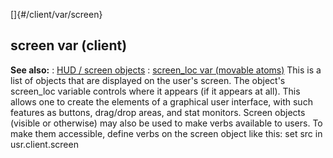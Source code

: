 []{#/client/var/screen}
  ## screen var (client)
  **See also:**
  :   [HUD / screen objects](ref/%7Bnotes%7D/HUD)
  :   [screen_loc var (movable atoms)](ref/atom/movable/var/screen_loc)
  This is a list of objects that are displayed on the user\'s screen. The
  object\'s screen_loc variable controls where it appears (if it appears
  at all). This allows one to create the elements of a graphical user
  interface, with such features as buttons, drag/drop areas, and stat
  monitors.
  Screen objects (visible or otherwise) may also be used to make verbs
  available to users. To make them accessible, define verbs on the screen
  object like this: set src in usr.client.screen